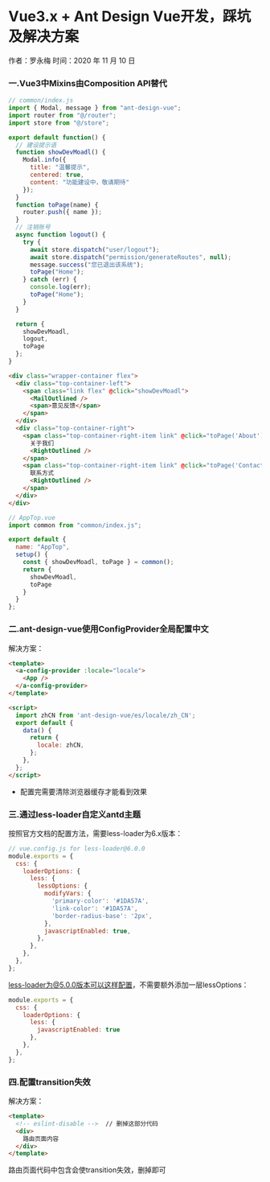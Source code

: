 # Vue3.x + Ant Design Vue开发，踩坑及解决方案

作者：罗永梅
时间：2020 年 11 月 10 日

### 一.Vue3中Mixins由Composition API替代
```js
// common/index.js
import { Modal, message } from "ant-design-vue";
import router from "@/router";
import store from "@/store";

export default function() {
  // 建设提示语
  function showDevMoadl() {
    Modal.info({
      title: "温馨提示",
      centered: true,
      content: "功能建设中，敬请期待"
    });
  }
  function toPage(name) {
    router.push({ name });
  }
  // 注销账号
  async function logout() {
    try {
      await store.dispatch("user/logout");
      await store.dispatch("permission/generateRoutes", null);
      message.success("您已退出该系统");
      toPage("Home");
    } catch (err) {
      console.log(err);
      toPage("Home");
    }
  }

  return {
    showDevMoadl,
    logout,
    toPage
  };
}
```
```html
<div class="wrapper-container flex">
  <div class="top-container-left">
    <span class="link flex" @click="showDevMoadl">
      <MailOutlined />
      <span>意见反馈</span>
    </span>
  </div>
  <div class="top-container-right">
    <span class="top-container-right-item link" @click="toPage('About')">
      关于我们
      <RightOutlined />
    </span>
    <span class="top-container-right-item link" @click="toPage('Contact')">
      联系方式
      <RightOutlined />
    </span>
  </div>
</div>
```
```js
// AppTop.vue
import common from "common/index.js";

export default {
  name: "AppTop",
  setup() {
    const { showDevMoadl, toPage } = common();
    return {
      showDevMoadl,
      toPage
    }
  }
};
```

### 二.ant-design-vue使用ConfigProvider全局配置中文
解决方案：  
```html
<template>
  <a-config-provider :locale="locale">
    <App />
  </a-config-provider>
</template>

<script>
  import zhCN from 'ant-design-vue/es/locale/zh_CN';
  export default {
    data() {
      return {
        locale: zhCN,
      };
    },
  };
</script>
```
* 配置完需要清除浏览器缓存才能看到效果

### 三.通过less-loader自定义antd主题
按照官方文档的配置方法，需要less-loader为6.x版本：
```js
// vue.config.js for less-loader@6.0.0
module.exports = {
  css: {
    loaderOptions: {
      less: {
        lessOptions: {
          modifyVars: {
            'primary-color': '#1DA57A',
            'link-color': '#1DA57A',
            'border-radius-base': '2px',
          },
          javascriptEnabled: true,
        },
      },
    },
  },
};
```
less-loader为@5.0.0版本可以这样配置，不需要额外添加一层lessOptions：
```js
module.exports = {
  css: {
    loaderOptions: {
      less: {
        javascriptEnabled: true
      },
    },
  },
};
```
### 四.<router-view>配置transition失效
解决方案：  
```html
<template>
  <!-- eslint-disable -->  // 删掉这部分代码
  <div>
    路由页面内容
  </div>
</template>
```
路由页面代码中包含<!-- eslint-disable -->会使transition失效，删掉即可
